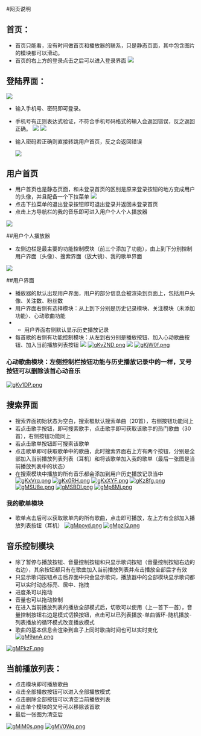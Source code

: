 #网页说明



## 首页：
+ 首页只能看，没有时间做首页和播放器的联系，只是静态页面，其中包含图片的模块都可以滑动。
+ 首页的右上方的登录点击之后可以进入登录界面
 ![](https://ftp.bmp.ovh/imgs/2021/05/ab2f1a8b3e3a4d6c.png)

## 登陆界面：
 ![](https://ftp.bmp.ovh/imgs/2021/05/19f90b10e0e6a1ad.png)

+	输入手机号、密码即可登录。

+	手机号有正则表达式验证，不符合手机号码格式的输入会返回错误，反之返回正确。
![](https://ftp.bmp.ovh/imgs/2021/05/a10d8a8f1d41dce7.png)
![](https://ftp.bmp.ovh/imgs/2021/05/beacede1de0448e3.png)

+	输入密码若正确则直接转跳用户首页，反之会返回错误	
	
	![](https://ftp.bmp.ovh/imgs/2021/05/68abd3ce4b25e4d5.png)

##	用户首页
+ 用户首页也是静态页面，和未登录首页的区别是原来登录按钮的地方变成用户的头像，并且配备一个下拉菜单
![](https://ftp.bmp.ovh/imgs/2021/05/368a1807d3cc14a6.png)
+ 点击下拉菜单的退出登录按钮即可退出登录并返回未登录首页
+ 点击上方导航栏的我的音乐即可进入用户个人个人播放器
 
![](https://ftp.bmp.ovh/imgs/2021/05/28eb9186682dfdb4.png)

##用户个人播放器
+ 左侧边栏是最主要的功能控制模块（前三个添加了功能），由上到下分别控制用户界面（头像）、搜索界面（放大镜）、我的歌单界面

![](https://ftp.bmp.ovh/imgs/2021/05/cbb92f257fb770d6.png)




##用户界面
+ 播放器的默认出现用户界面，用户的部分信息会被渲染到页面上，包括用户头像、关注数、粉丝数
+ 用户界面右侧有选择模块：从上到下分别是历史记录模块、关注模块（未添加功能）、心动歌曲功能
+ + 用户界面右侧默认显示历史播放记录 
+ 每首歌的右侧有功能控制模块：从左到右分别是播放按钮、加入心动歌曲按钮、加入当前播放列表按钮
![](https://ftp.bmp.ovh/imgs/2021/05/73dfdcdcfc27f53c.png)
[![gKvZND.png](https://z3.ax1x.com/2021/05/05/gKvZND.png)](https://imgtu.com/i/gKvZND)
![](https://ftp.bmp.ovh/imgs/2021/05/ddc97a14a4e2c25c.png)
[![gKjW0f.png](https://z3.ax1x.com/2021/05/05/gKjW0f.png)](https://imgtu.com/i/gKjW0f)


### 心动歌曲模块：左侧控制栏按钮功能与历史播放记录中的一样，叉号按钮可以删除该首心动音乐

[![gKv1DP.png](https://z3.ax1x.com/2021/05/05/gKv1DP.png)](https://imgtu.com/i/gKv1DP)



## 搜索界面
+ 搜索界面初始状态为空白，搜索框默认搜索单曲（20首），右侧按钮功能同上
+ 若点击歌手按钮，即可搜索歌手，点击歌手即可获取该歌手的热门歌曲（30首），右侧按钮功能同上
+ 若点击歌单按钮即可搜索该歌单
+ 点击歌单即可获取歌单中的歌曲，此时搜索界面右上方有两个按钮，分别是全部加入当前播放列表列表（耳机）和将该歌单加入我的歌单（最后一张图是当前播放列表中的状态）
+ 在搜索模块中播放的所有音乐都会添加到用户历史播放记录当中
[![gKxVrq.png](https://z3.ax1x.com/2021/05/05/gKxVrq.png)](https://imgtu.com/i/gKxVrq)
[![gKx0RH.png](https://z3.ax1x.com/2021/05/05/gKx0RH.png)](https://imgtu.com/i/gKx0RH)
[![gKxXYF.png](https://z3.ax1x.com/2021/05/05/gKxXYF.png)](https://imgtu.com/i/gKxXYF)
[![gKz8fg.png](https://z3.ax1x.com/2021/05/05/gKz8fg.png)](https://imgtu.com/i/gKz8fg)
[![gMSU8e.png](https://z3.ax1x.com/2021/05/05/gMSU8e.png)](https://imgtu.com/i/gMSU8e)
[![gMSBDI.png](https://z3.ax1x.com/2021/05/05/gMSBDI.png)](https://imgtu.com/i/gMSBDI)
[![gMp8Mj.png](https://z3.ax1x.com/2021/05/05/gMp8Mj.png)](https://imgtu.com/i/gMp8Mj)


### 我的歌单模块
+ 歌单点击后可以获取歌单内的所有歌曲，点击即可播放，左上方有全部加入播放列表按钮（耳机）
[![gMpoyd.png](https://z3.ax1x.com/2021/05/05/gMpoyd.png)](https://imgtu.com/i/gMpoyd)
[![gMpzlQ.png](https://z3.ax1x.com/2021/05/05/gMpzlQ.png)](https://imgtu.com/i/gMpzlQ)

## 音乐控制模块
+ 除了暂停与播放按钮、音量控制按钮和只显示歌词按钮（音量控制按钮右边的右边），其余按钮都只有在歌曲加入当前播放列表并点击播放全部后才有效
+ 只显示歌词按钮点击后界面中只会显示歌词，播放器中的全部模块显示歌词都可以实时动态标亮、居中、拖拽
+ 进度条可以拖动
+ 音量也可以拖动控制
+ 在进入当前播放列表的播放全部模式后，切歌可以使用（上一首下一首），音量控制按钮右边是模式切换按钮，点击可以已列表播放-单曲循环-随机播放-列表播放的循环模式改变播放模式
+ 歌曲的基本信息会渲染到盒子上同时歌曲时间也可以实时变化
[![gM9anA.png](https://z3.ax1x.com/2021/05/05/gM9anA.png)](https://imgtu.com/i/gM9anA)

[![gMPkzF.png](https://z3.ax1x.com/2021/05/05/gMPkzF.png)](https://imgtu.com/i/gMPkzF)

## 当前播放列表：
+ 点击模块即可播放歌曲
+ 点击全部播放按钮可以进入全部播放模式
+ 点击删除全部按钮可以清空当前播放列表
+ 点击单个模块的叉号可以移除该首歌
+ 最后一张图为清空后

[![gMiM0s.png](https://z3.ax1x.com/2021/05/05/gMiM0s.png)](https://imgtu.com/i/gMiM0s)
[![gMV0Wq.png](https://z3.ax1x.com/2021/05/05/gMV0Wq.png)](https://imgtu.com/i/gMV0Wq)





